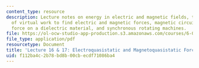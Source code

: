 ```yaml
---
content_type: resource
description: Lecture notes on energy in electric and magnetic fields, the  principle
  of virtual work to find electric and magnetic forces, magnetic circuit problems,
  force on a dielectric material, and synchronous rotating machines.
file: https://ol-ocw-studio-app-production.s3.amazonaws.com/courses/6-013-electromagnetics-and-applications-fall-2005/f112ba4c2b78bd8b00cbecdf71086ba4_lec16_17.pdf
file_type: application/pdf
resourcetype: Document
title: 'Lecture 16 & 17: Electroquasistatic and Magnetoquasistatic Forces'
uid: f112ba4c-2b78-bd8b-00cb-ecdf71086ba4
---
```


